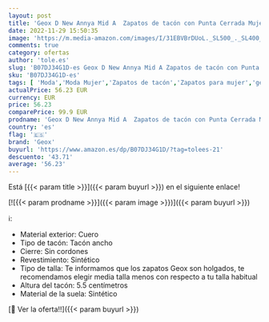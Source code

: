 ```yaml
---
layout: post
title: 'Geox D New Annya Mid A  Zapatos de tacón con Punta Cerrada Mujer  Beige  Lt Taupe   35 EU'
date: 2022-11-29 15:50:35
image: 'https://m.media-amazon.com/images/I/31EBVBrDUoL._SL500_._SL400_.jpg'
comments: true
category: ofertas
author: 'tole.es'
slug: 'B07DJ34G1D-es Geox D New Annya Mid A Zapatos de tacón con Punta Cerrada...'
sku: 'B07DJ34G1D-es'
tags: [ 'Moda','Moda Mujer','Zapatos de tacón','Zapatos para mujer','geox','zapatos','🇪🇸', ]
actualPrice: 56.23 EUR
currency: EUR
price: 56.23
comparePrice: 99.9 EUR
prodname: 'Geox D New Annya Mid A  Zapatos de tacón con Punta Cerrada Mujer  Beige  Lt Taupe   35 EU'
country: 'es'
flag: '🇪🇸'
brand: 'Geox'
buyurl: 'https://www.amazon.es/dp/B07DJ34G1D/?tag=tolees-21'
descuento: '43.71'
average: '56.23'
---
```


Está [{{< param title >}}]({{< param buyurl >}}) en el siguiente enlace!

[![{{< param prodname >}}]({{< param image >}})]({{< param buyurl >}})

ℹ️:

- Material exterior: Cuero
- Tipo de tacón: Tacón ancho
- Cierre: Sin cordones
- Revestimiento: Sintético
- Tipo de talla: Te informamos que los zapatos Geox son holgados, te recomendamos elegir media talla menos con respecto a tu talla habitual
- Altura del tacón: 5.5 centímetros
- Material de la suela: Sintético

[🛒 Ver la oferta!!]({{< param buyurl >}})
